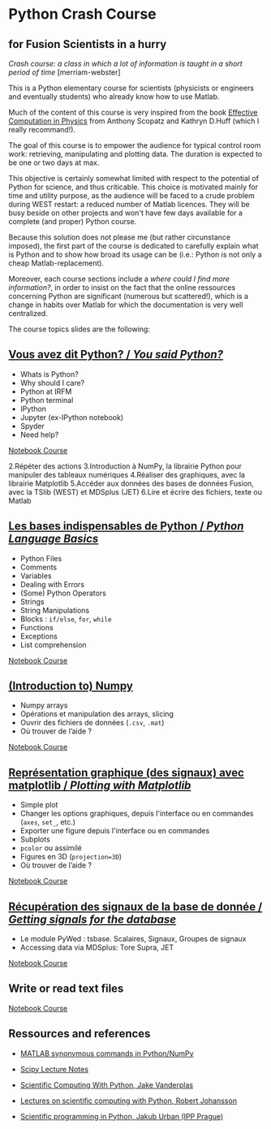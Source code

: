 # Python Crash Course 
## for Fusion Scientists in a hurry

_Crash course: a class in which a lot of information is taught in a short period of time_ [merriam-webster]

This is a Python elementary course for scientists (physicists or engineers and eventually students) who already know how to use Matlab. 

Much of the content of this course is very inspired from the book [Effective Computation in Physics](http://physics.codes/) from Anthony Scopatz and Kathryn D.Huff (which I really recommand!). 
 
The goal of this course is to empower the audience for typical control room work: retrieving, manipulating and plotting data. The duration is expected to be one or two days at max. 

This objective is certainly somewhat limited with respect to the potential of Python for science, and thus criticable. This choice is motivated mainly for time and utility purpose, as the audience will be faced to a crude problem during WEST restart: a reduced number of Matlab licences. They will be busy beside on other projects and won't have few days available for a complete (and proper) Python course. 

Because this solution does not please me (but rather circunstance imposed), the first part of the course is dedicated to carefully explain what is Python and to show how broad its usage can be (i.e.: Python is not only a cheap Matlab-replacement). 

Moreover, each course sections include a _where could I find more information?_, in order to insist on the fact that the online ressources concerning Python are significant (numerous but scattered!), which is a change in habits over Matlab for which the documentation is very well centralized.



The course topics slides are the following:

## [Vous avez dit Python? / _You said Python?_](http://nbviewer.ipython.org/format/slides/github/jhillairet/Fusion/blob/master/Python_Crash_Course/Slides/1-Introduction_to_Python.ipynb#/)

 - Whats is Python?
 - Why should I care?
 - Python at IRFM
 - Python terminal
 - IPython
 - Jupyter (ex-IPython notebook)
 - Spyder
 - Need help?

[Notebook Course](http://nbviewer.ipython.org/github/jhillairet/Fusion/blob/master/Python_Crash_Course/Courses/PartI_Introduction.ipynb)

2.Répéter des actions
3.Introduction à NumPy, la librairie Python pour manipuler des tableaux numériques
4.Réaliser des graphiques, avec la librairie Matplotlib
5.Accéder aux données des bases de données Fusion, avec la TSlib (WEST) et MDSplus (JET)
6.Lire et écrire des fichiers, texte ou Matlab

 
## [Les bases indispensables de Python / _Python Language Basics_](http://nbviewer.ipython.org/format/slides/github/jhillairet/Fusion/blob/master/Python_Crash_Course/Slides/2-Python_Basics.ipynb#/)

- Python Files
- Comments
- Variables
- Dealing with Errors
- (Some) Python Operators
- Strings
- String Manipulations
- Blocks : `if/else`, `for`, `while`
- Functions
- Exceptions
- List comprehension

[Notebook Course](http://nbviewer.ipython.org/github/jhillairet/Fusion/blob/master/Python_Crash_Course/Courses/PartII_Python.ipynb)

## [(Introduction to) Numpy](http://nbviewer.ipython.org/format/slides/github/jhillairet/Fusion/blob/master/Python_Crash_Course/Slides/3-NumPy_Basics.ipynb#/)

- Numpy arrays
- Opérations et manipulation des arrays, slicing
- Ouvrir des fichiers de données (`.csv`, `.mat`)
- Où trouver de l’aide ?

[Notebook Course](http://nbviewer.ipython.org/github/jhillairet/Fusion/blob/master/Python_Crash_Course/Courses/PartIII_NumPy.ipynb)


## [Représentation graphique (des signaux) avec matplotlib / _Plotting with Matplotlib_](http://nbviewer.ipython.org/format/slides/github/jhillairet/Fusion/blob/master/Python_Crash_Course/Slides/4-Plotting_Basics.ipynb#/)

- Simple plot
- Changer les options graphiques, depuis l'interface  ou en commandes (`axes`, `set_`, etc.)
- Exporter une figure depuis l'interface ou en commandes
- Subplots
- `pcolor` ou assimilé
- Figures en 3D (`projection=3D`)
- Où trouver de l’aide ?

[Notebook Course](http://nbviewer.ipython.org/github/jhillairet/Fusion/blob/master/Python_Crash_Course/Courses/PartIV_plotting.ipynb)

## [Récupération des signaux de la base de donnée / _Getting signals for the database_](http://nbviewer.ipython.org/format/slides/github/jhillairet/Fusion/blob/master/Python_Crash_Course/Slides/5-Fusion_data.ipynb#/)

- Le module PyWed : tsbase. Scalaires, Signaux, Groupes de signaux
- Accessing data via MDSplus: Tore Supra, JET 

[Notebook Course](nbviewer.ipython.org/github/jhillairet/Fusion/blob/master/Python_Crash_Course/Courses/PartV_Fusion-Data.ipynb)


## Write or read text files

[Notebook Course](http://nbviewer.ipython.org/github/jhillairet/Fusion/blob/master/Python_Crash_Course/Courses/PartVI_Files.ipynb)


## Ressources and references

- [MATLAB synonymous commands in Python/NumPy](http://mathesaurus.sourceforge.net)
- [Scipy Lecture Notes](http://www.scipy-lectures.org/)

- [Scientific Computing With Python, Jake Vanderplas](http://www.astro.washington.edu/users/vanderplas/Astr599_2014/)
- [Lectures on scientific computing with Python, Robert Johansson](https://github.com/jrjohansson/scientific-python-lectures)
- [Scientific programming in Python, Jakub Urban (IPP Prague)](http://www.pythonic.eu/fjfi/en/index.html)
